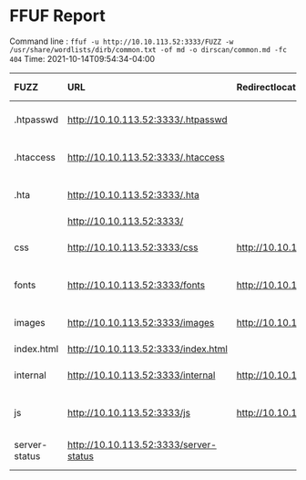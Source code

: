 # FFUF Report

  Command line : `ffuf -u http://10.10.113.52:3333/FUZZ -w /usr/share/wordlists/dirb/common.txt -of md -o dirscan/common.md -fc 404`
  Time: 2021-10-14T09:54:34-04:00

  | FUZZ | URL | Redirectlocation | Position | Status Code | Content Length | Content Words | Content Lines | Content Type | ResultFile |
  | :- | :-- | :--------------- | :---- | :------- | :---------- | :------------- | :------------ | :--------- | :----------- |
  | .htpasswd | http://10.10.113.52:3333/.htpasswd |  | 13 | 403 | 298 | 22 | 12 | text/html; charset=iso-8859-1 |  |
  | .htaccess | http://10.10.113.52:3333/.htaccess |  | 12 | 403 | 298 | 22 | 12 | text/html; charset=iso-8859-1 |  |
  | .hta | http://10.10.113.52:3333/.hta |  | 11 | 403 | 293 | 22 | 12 | text/html; charset=iso-8859-1 |  |
  |  | http://10.10.113.52:3333/ |  | 1 | 200 | 33014 | 8161 | 653 | text/html |  |
  | css | http://10.10.113.52:3333/css | http://10.10.113.52:3333/css/ | 1114 | 301 | 317 | 20 | 10 | text/html; charset=iso-8859-1 |  |
  | fonts | http://10.10.113.52:3333/fonts | http://10.10.113.52:3333/fonts/ | 1648 | 301 | 319 | 20 | 10 | text/html; charset=iso-8859-1 |  |
  | images | http://10.10.113.52:3333/images | http://10.10.113.52:3333/images/ | 1991 | 301 | 320 | 20 | 10 | text/html; charset=iso-8859-1 |  |
  | index.html | http://10.10.113.52:3333/index.html |  | 2020 | 200 | 33014 | 8161 | 653 | text/html |  |
  | internal | http://10.10.113.52:3333/internal | http://10.10.113.52:3333/internal/ | 2085 | 301 | 322 | 20 | 10 | text/html; charset=iso-8859-1 |  |
  | js | http://10.10.113.52:3333/js | http://10.10.113.52:3333/js/ | 2179 | 301 | 316 | 20 | 10 | text/html; charset=iso-8859-1 |  |
  | server-status | http://10.10.113.52:3333/server-status |  | 3588 | 403 | 302 | 22 | 12 | text/html; charset=iso-8859-1 |  |
  